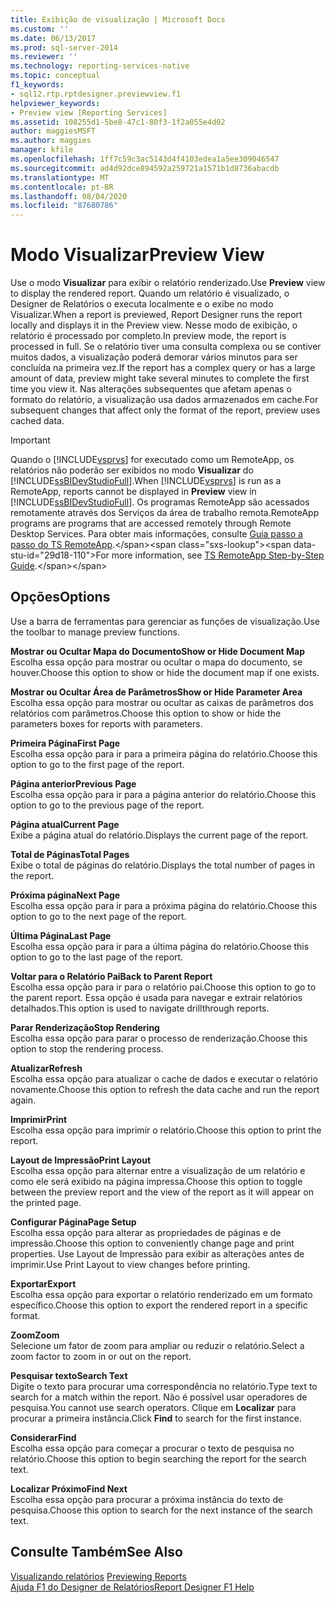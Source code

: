 ```yaml
---
title: Exibição de visualização | Microsoft Docs
ms.custom: ''
ms.date: 06/13/2017
ms.prod: sql-server-2014
ms.reviewer: ''
ms.technology: reporting-services-native
ms.topic: conceptual
f1_keywords:
- sql12.rtp.rptdesigner.previewview.f1
helpviewer_keywords:
- Preview view [Reporting Services]
ms.assetid: 108255d1-5be8-47c1-80f3-1f2a055e4d02
author: maggiesMSFT
ms.author: maggies
manager: kfile
ms.openlocfilehash: 1ff7c59c3ac5143d4f4103edea1a5ee309046547
ms.sourcegitcommit: ad4d92dce894592a259721a1571b1d8736abacdb
ms.translationtype: MT
ms.contentlocale: pt-BR
ms.lasthandoff: 08/04/2020
ms.locfileid: "87680786"
---
```

# <a name="preview-view"></a><span data-ttu-id="29d18-102">Modo Visualizar</span><span class="sxs-lookup"><span data-stu-id="29d18-102">Preview View</span></span>
  <span data-ttu-id="29d18-103">Use o modo **Visualizar** para exibir o relatório renderizado.</span><span class="sxs-lookup"><span data-stu-id="29d18-103">Use **Preview** view to display the rendered report.</span></span> <span data-ttu-id="29d18-104">Quando um relatório é visualizado, o Designer de Relatórios o executa localmente e o exibe no modo Visualizar.</span><span class="sxs-lookup"><span data-stu-id="29d18-104">When a report is previewed, Report Designer runs the report locally and displays it in the Preview view.</span></span> <span data-ttu-id="29d18-105">Nesse modo de exibição, o relatório é processado por completo.</span><span class="sxs-lookup"><span data-stu-id="29d18-105">In preview mode, the report is processed in full.</span></span> <span data-ttu-id="29d18-106">Se o relatório tiver uma consulta complexa ou se contiver muitos dados, a visualização poderá demorar vários minutos para ser concluída na primeira vez.</span><span class="sxs-lookup"><span data-stu-id="29d18-106">If the report has a complex query or has a large amount of data, preview might take several minutes to complete the first time you view it.</span></span> <span data-ttu-id="29d18-107">Nas alterações subsequentes que afetam apenas o formato do relatório, a visualização usa dados armazenados em cache.</span><span class="sxs-lookup"><span data-stu-id="29d18-107">For subsequent changes that affect only the format of the report, preview uses cached data.</span></span>  
  
> [!IMPORTANT]  
>  <span data-ttu-id="29d18-108">Quando o [!INCLUDE[vsprvs](../../includes/vsprvs-md.md)] for executado como um RemoteApp, os relatórios não poderão ser exibidos no modo **Visualizar** do [!INCLUDE[ssBIDevStudioFull](../../includes/ssbidevstudiofull-md.md)].</span><span class="sxs-lookup"><span data-stu-id="29d18-108">When [!INCLUDE[vsprvs](../../includes/vsprvs-md.md)] is run as a RemoteApp, reports cannot be displayed in **Preview** view in [!INCLUDE[ssBIDevStudioFull](../../includes/ssbidevstudiofull-md.md)].</span></span> <span data-ttu-id="29d18-109">Os programas RemoteApp são acessados remotamente através dos Serviços da área de trabalho remota.</span><span class="sxs-lookup"><span data-stu-id="29d18-109">RemoteApp programs are programs that are accessed remotely through Remote Desktop Services.</span></span> <span data-ttu-id="29d18-110">Para obter mais informações, consulte [Guia passo a passo do TS RemoteApp](https://technet.microsoft.com/library/cc730673\(WS.10\).aspx).</span><span class="sxs-lookup"><span data-stu-id="29d18-110">For more information, see [TS RemoteApp Step-by-Step Guide](https://technet.microsoft.com/library/cc730673\(WS.10\).aspx).</span></span>  
  
## <a name="options"></a><span data-ttu-id="29d18-111">Opções</span><span class="sxs-lookup"><span data-stu-id="29d18-111">Options</span></span>  
 <span data-ttu-id="29d18-112">Use a barra de ferramentas para gerenciar as funções de visualização.</span><span class="sxs-lookup"><span data-stu-id="29d18-112">Use the toolbar to manage preview functions.</span></span>  
  
 <span data-ttu-id="29d18-113">**Mostrar ou Ocultar Mapa do Documento**</span><span class="sxs-lookup"><span data-stu-id="29d18-113">**Show or Hide Document Map**</span></span>  
 <span data-ttu-id="29d18-114">Escolha essa opção para mostrar ou ocultar o mapa do documento, se houver.</span><span class="sxs-lookup"><span data-stu-id="29d18-114">Choose this option to show or hide the document map if one exists.</span></span>  
  
 <span data-ttu-id="29d18-115">**Mostrar ou Ocultar Área de Parâmetros**</span><span class="sxs-lookup"><span data-stu-id="29d18-115">**Show or Hide Parameter Area**</span></span>  
 <span data-ttu-id="29d18-116">Escolha essa opção para mostrar ou ocultar as caixas de parâmetros dos relatórios com parâmetros.</span><span class="sxs-lookup"><span data-stu-id="29d18-116">Choose this option to show or hide the parameters boxes for reports with parameters.</span></span>  
  
 <span data-ttu-id="29d18-117">**Primeira Página**</span><span class="sxs-lookup"><span data-stu-id="29d18-117">**First Page**</span></span>  
 <span data-ttu-id="29d18-118">Escolha essa opção para ir para a primeira página do relatório.</span><span class="sxs-lookup"><span data-stu-id="29d18-118">Choose this option to go to the first page of the report.</span></span>  
  
 <span data-ttu-id="29d18-119">**Página anterior**</span><span class="sxs-lookup"><span data-stu-id="29d18-119">**Previous Page**</span></span>  
 <span data-ttu-id="29d18-120">Escolha essa opção para ir para a página anterior do relatório.</span><span class="sxs-lookup"><span data-stu-id="29d18-120">Choose this option to go to the previous page of the report.</span></span>  
  
 <span data-ttu-id="29d18-121">**Página atual**</span><span class="sxs-lookup"><span data-stu-id="29d18-121">**Current Page**</span></span>  
 <span data-ttu-id="29d18-122">Exibe a página atual do relatório.</span><span class="sxs-lookup"><span data-stu-id="29d18-122">Displays the current page of the report.</span></span>  
  
 <span data-ttu-id="29d18-123">**Total de Páginas**</span><span class="sxs-lookup"><span data-stu-id="29d18-123">**Total Pages**</span></span>  
 <span data-ttu-id="29d18-124">Exibe o total de páginas do relatório.</span><span class="sxs-lookup"><span data-stu-id="29d18-124">Displays the total number of pages in the report.</span></span>  
  
 <span data-ttu-id="29d18-125">**Próxima página**</span><span class="sxs-lookup"><span data-stu-id="29d18-125">**Next Page**</span></span>  
 <span data-ttu-id="29d18-126">Escolha essa opção para ir para a próxima página do relatório.</span><span class="sxs-lookup"><span data-stu-id="29d18-126">Choose this option to go to the next page of the report.</span></span>  
  
 <span data-ttu-id="29d18-127">**Última Página**</span><span class="sxs-lookup"><span data-stu-id="29d18-127">**Last Page**</span></span>  
 <span data-ttu-id="29d18-128">Escolha essa opção para ir para a última página do relatório.</span><span class="sxs-lookup"><span data-stu-id="29d18-128">Choose this option to go to the last page of the report.</span></span>  
  
 <span data-ttu-id="29d18-129">**Voltar para o Relatório Pai**</span><span class="sxs-lookup"><span data-stu-id="29d18-129">**Back to Parent Report**</span></span>  
 <span data-ttu-id="29d18-130">Escolha essa opção para ir para o relatório pai.</span><span class="sxs-lookup"><span data-stu-id="29d18-130">Choose this option to go to the parent report.</span></span> <span data-ttu-id="29d18-131">Essa opção é usada para navegar e extrair relatórios detalhados.</span><span class="sxs-lookup"><span data-stu-id="29d18-131">This option is used to navigate drillthrough reports.</span></span>  
  
 <span data-ttu-id="29d18-132">**Parar Renderização**</span><span class="sxs-lookup"><span data-stu-id="29d18-132">**Stop Rendering**</span></span>  
 <span data-ttu-id="29d18-133">Escolha essa opção para parar o processo de renderização.</span><span class="sxs-lookup"><span data-stu-id="29d18-133">Choose this option to stop the rendering process.</span></span>  
  
 <span data-ttu-id="29d18-134">**Atualizar**</span><span class="sxs-lookup"><span data-stu-id="29d18-134">**Refresh**</span></span>  
 <span data-ttu-id="29d18-135">Escolha essa opção para atualizar o cache de dados e executar o relatório novamente.</span><span class="sxs-lookup"><span data-stu-id="29d18-135">Choose this option to refresh the data cache and run the report again.</span></span>  
  
 <span data-ttu-id="29d18-136">**Imprimir**</span><span class="sxs-lookup"><span data-stu-id="29d18-136">**Print**</span></span>  
 <span data-ttu-id="29d18-137">Escolha essa opção para imprimir o relatório.</span><span class="sxs-lookup"><span data-stu-id="29d18-137">Choose this option to print the report.</span></span>  
  
 <span data-ttu-id="29d18-138">**Layout de Impressão**</span><span class="sxs-lookup"><span data-stu-id="29d18-138">**Print Layout**</span></span>  
 <span data-ttu-id="29d18-139">Escolha essa opção para alternar entre a visualização de um relatório e como ele será exibido na página impressa.</span><span class="sxs-lookup"><span data-stu-id="29d18-139">Choose this option to toggle between the preview report and the view of the report as it will appear on the printed page.</span></span>  
  
 <span data-ttu-id="29d18-140">**Configurar Página**</span><span class="sxs-lookup"><span data-stu-id="29d18-140">**Page Setup**</span></span>  
 <span data-ttu-id="29d18-141">Escolha essa opção para alterar as propriedades de páginas e de impressão.</span><span class="sxs-lookup"><span data-stu-id="29d18-141">Choose this option to conveniently change page and print properties.</span></span> <span data-ttu-id="29d18-142">Use Layout de Impressão para exibir as alterações antes de imprimir.</span><span class="sxs-lookup"><span data-stu-id="29d18-142">Use Print Layout to view changes before printing.</span></span>  
  
 <span data-ttu-id="29d18-143">**Exportar**</span><span class="sxs-lookup"><span data-stu-id="29d18-143">**Export**</span></span>  
 <span data-ttu-id="29d18-144">Escolha essa opção para exportar o relatório renderizado em um formato específico.</span><span class="sxs-lookup"><span data-stu-id="29d18-144">Choose this option to export the rendered report in a specific format.</span></span>  
  
 <span data-ttu-id="29d18-145">**Zoom**</span><span class="sxs-lookup"><span data-stu-id="29d18-145">**Zoom**</span></span>  
 <span data-ttu-id="29d18-146">Selecione um fator de zoom para ampliar ou reduzir o relatório.</span><span class="sxs-lookup"><span data-stu-id="29d18-146">Select a zoom factor to zoom in or out on the report.</span></span>  
  
 <span data-ttu-id="29d18-147">**Pesquisar texto**</span><span class="sxs-lookup"><span data-stu-id="29d18-147">**Search Text**</span></span>  
 <span data-ttu-id="29d18-148">Digite o texto para procurar uma correspondência no relatório.</span><span class="sxs-lookup"><span data-stu-id="29d18-148">Type text to search for a match within the report.</span></span> <span data-ttu-id="29d18-149">Não é possível usar operadores de pesquisa.</span><span class="sxs-lookup"><span data-stu-id="29d18-149">You cannot use search operators.</span></span> <span data-ttu-id="29d18-150">Clique em **Localizar** para procurar a primeira instância.</span><span class="sxs-lookup"><span data-stu-id="29d18-150">Click **Find** to search for the first instance.</span></span>  
  
 <span data-ttu-id="29d18-151">**Considerar**</span><span class="sxs-lookup"><span data-stu-id="29d18-151">**Find**</span></span>  
 <span data-ttu-id="29d18-152">Escolha essa opção para começar a procurar o texto de pesquisa no relatório.</span><span class="sxs-lookup"><span data-stu-id="29d18-152">Choose this option to begin searching the report for the search text.</span></span>  
  
 <span data-ttu-id="29d18-153">**Localizar Próximo**</span><span class="sxs-lookup"><span data-stu-id="29d18-153">**Find Next**</span></span>  
 <span data-ttu-id="29d18-154">Escolha essa opção para procurar a próxima instância do texto de pesquisa.</span><span class="sxs-lookup"><span data-stu-id="29d18-154">Choose this option to search for the next instance of the search text.</span></span>  
  
## <a name="see-also"></a><span data-ttu-id="29d18-155">Consulte Também</span><span class="sxs-lookup"><span data-stu-id="29d18-155">See Also</span></span>  
 <span data-ttu-id="29d18-156">[Visualizando relatórios](../reports/previewing-reports.md) </span><span class="sxs-lookup"><span data-stu-id="29d18-156">[Previewing Reports](../reports/previewing-reports.md) </span></span>  
 [<span data-ttu-id="29d18-157">Ajuda F1 do Designer de Relatórios</span><span class="sxs-lookup"><span data-stu-id="29d18-157">Report Designer F1 Help</span></span>](report-designer-f1-help.md)  
  
  
